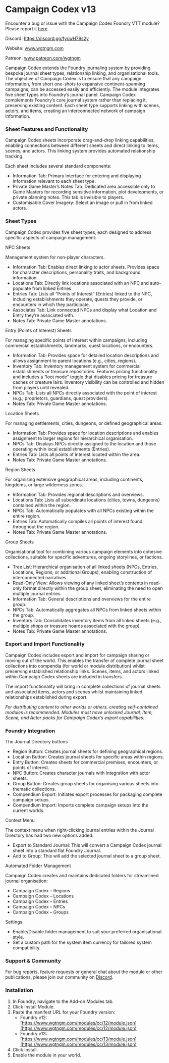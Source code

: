 # Campaign Codex v13
Encounter a bug or issue with the Campaign Codex Foundry VTT module? Please report it [here](https://github.com/xthesaintx/cc13/issues).

Discord: https://discord.gg/fycwH79s2y

Website: www.wgtngm.com

Patreon: www.patreon.com/wgtngm

Campaign Codex extends the Foundry journaling system by providing bespoke journal sheet types, relationship linking, and organisational tools. The objective of Campaign Codex is to ensure that any campaign information, from short one-shots to expansive continent-spanning campaigns, can be accessed easily and efficiently. The module integrates five sheet types into Foundry’s journal panel. Campaign Codex complements Foundry’s core journal system rather than replacing it, preserving existing content. Each sheet type supports linking with scenes, actors, and items, creating an interconnected network of campaign information.

### Sheet Features and Functionality

Campaign Codex sheets incorporate drag-and-drop linking capabilities, enabling connections between different sheets and direct linking to items, scenes, and actors. This linking system provides automated relationship tracking.

Each sheet includes several standard components:

* Information Tab: Primary interface for entering and displaying information relevant to each sheet type.  
* Private Game Master’s Notes Tab: Dedicated area accessible only to Game Masters for recording sensitive information, plot developments, or private planning notes. This tab is invisible to players.  
* Customisable Cover Imagery: Select an image or pull in from linked actors.

### Sheet Types

Campaign Codex provides five sheet types, each designed to address specific aspects of campaign management:

NPC Sheets

Management system for non-player characters.

* Information Tab: Enables direct linking to actor sheets. Provides space for character descriptions, personality traits, and background information.  
* Locations Tab: Directly link locations associated with an NPC and auto-populate from linked Entries.  
* Entries Tab: Lists all “Points of Interest” (Entries) linked to the NPC, including establishments they operate, quests they provide, or encounters in which they participate.  
* Associates Tab: Link connected NPCs and display what Location and Entry they’re associated with.  
* Notes Tab: Private Game Master annotations.

Entry (Points of Interest) Sheets

For managing specific points of interest within campaigns, including commercial establishments, landmarks, quest locations, or encounters.

* Information Tab: Provides space for detailed location descriptions and allows assignment to parent locations (e.g., cities, regions).  
* Inventory Tab: Inventory management system for commercial establishments or treasure repositories. Features pricing functionality and includes a “loot mode” toggle that disables pricing for treasure caches or creature lairs. Inventory visibility can be controlled and hidden from players until revealed.  
* NPCs Tab: Lists all NPCs directly associated with the point of interest (e.g., proprietors, guardians, quest providers).  
* Notes Tab: Private Game Master annotations.

Location Sheets

For managing settlements, cities, dungeons, or defined geographical areas.

* Information Tab: Provides space for location descriptions and enables assignment to larger regions for hierarchical organisation.  
* NPCs Tab: Displays NPCs directly assigned to the location and those operating within local establishments (Entries).  
* Entries Tab: Lists all points of interest located within the area.  
* Notes Tab: Private Game Master annotations.

Region Sheets

For organising extensive geographical areas, including continents, kingdoms, or large wilderness zones.

* Information Tab: Provides regional descriptions and overviews.  
* Locations Tab: Lists all subordinate locations (cities, towns, dungeons) contained within the region.  
* NPCs Tab: Automatically populates with all NPCs existing within the entire region.  
* Entries Tab: Automatically compiles all points of interest found throughout the region.  
* Notes Tab: Private Game Master annotations.

Group Sheets

Organisational tool for combining various campaign elements into cohesive collections, suitable for specific adventures, ongoing storylines, or factions.

* Tree List: Hierarchical organisation of all linked sheets (NPCs, Entries, Locations, Regions, or additional Groups), enabling construction of interconnected narratives.  
* Read-Only View: Allows viewing of any linked sheet’s contents in read-only format directly within the group sheet, eliminating the need to open multiple journal entries.  
* Information Tab: General descriptions and overviews for the entire group.  
* NPCs Tab: Automatically aggregates all NPCs from linked sheets within the group.  
* Inventory Tab: Consolidates inventory items from all linked sheets (e.g., multiple shops or treasure hoards associated with the group).  
* Notes Tab: Private Game Master annotations.

### Export and Import Functionality

Campaign Codex includes export and import for campaign sharing or moving out of the world. This enables the transfer of complete journal sheet collections into compendia (for world or module distribution) whilst preserving established relationship links. Scenes, items, and actors linked within Campaign Codex sheets are included in transfers.

The import functionality will bring in complete collections of journal sheets and associated items, actors and scenes whilst maintaining linked relationships established during export.

*For distributing content to other worlds or others, creating self-contained modules is recommended. Modules must have unlocked Journal, Item, Scene, and Actor packs for Campaign Codex’s export capabilities.*

### Foundry Integration

The Journal Directory buttons

* Region Button: Creates journal sheets for defining geographical regions.  
* Location Button: Creates journal sheets for specific areas within regions.  
* Entry Button: Creates sheets for commercial premises, encounters, or points of interest.  
* NPC Button: Creates character journals with integration with actor sheets.  
* Group Button: Creates group sheets for organising various sheets into thematic collections.  
* Compendium Export: Initiates export processes for packaging complete campaign setups.  
* Compendium Import: Imports complete campaign setups into the current worlds.

Context Menu

The context menu when right-clicking journal entries within the Journal Directory has had two new options added:

* Export to Standard Journal: This will convert a Campaign Codex journal sheet into a standard flat Foundry Journal.  
* Add to Group: This will add the selected journal sheet to a group sheet.

Automated Folder Management

Campaign Codex creates and maintains dedicated folders for streamlined journal organisation:

* Campaign Codex – Regions  
* Campaign Codex – Locations  
* Campaign Codex – Entries  
* Campaign Codex – NPCs  
* Campaign Codex – Groups

Settings

* Enable/Disable folder management to suit your preferred organisational style.  
* Set a custom path for the system item currency for tailored system compatibility.

### Support & Community

For bug reports, feature requests or general chat about the module or other publications, please join our community on [Discord](https://discord.gg/k3ZzWF7y).

### Installation

1. In Foundry, navigate to the Add-on Modules tab.  
2. Click Install Module.  
3. Paste the manifest URL for your Foundry version:  
   * Foundry v12: [https://www.wgtngm.com/modules/cc/12/module.json](https://www.wgtngm.com/modules/cc/12/module.json)  
   * Foundry v13: [https://www.wgtngm.com/modules/cc/13/module.json](https://www.wgtngm.com/modules/cc/13/module.json)  
4. Click Install.  
5. Enable the module in your world.
